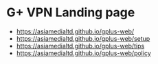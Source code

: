# G+ VPN Landing page
- https://asiamedialtd.github.io/gplus-web/
- https://asiamedialtd.github.io/gplus-web/setup
- https://asiamedialtd.github.io/gplus-web/tips
- https://asiamedialtd.github.io/gplus-web/policy